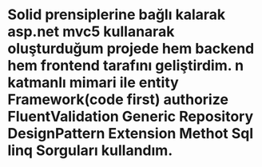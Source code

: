 # Solid prensiplerine bağlı kalarak asp.net mvc5 kullanarak oluşturduğum projede hem backend hem frontend tarafını geliştirdim. n katmanlı mimari ile entity Framework(code first) authorize FluentValidation Generic Repository DesignPattern Extension Methot Sql linq Sorguları kullandım. 

